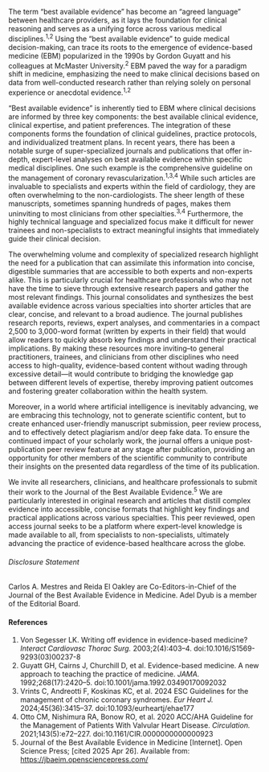 
The term “best available evidence” has become an “agreed language” between healthcare providers, as it lays the foundation for clinical reasoning and serves as a unifying force across various medical disciplines.<sup>1,2</sup> Using the “best available evidence” to guide medical decision-making, can trace its roots to the emergence of evidence-based medicine (EBM) popularized in the 1990s by Gordon Guyatt and his colleagues at McMaster University.<sup>2</sup> EBM paved the way for a paradigm shift in medicine, emphasizing the need to make clinical decisions based on data from well-conducted research rather than relying solely on personal experience or anecdotal evidence.<sup>1,2</sup>

“Best available evidence” is inherently tied to EBM where clinical decisions are informed by three key components: the best available clinical evidence, clinical expertise, and patient preferences. The integration of these components forms the foundation of clinical guidelines, practice protocols, and individualized treatment plans. In recent years, there has been a notable surge of super-specialized journals and publications that offer in-depth, expert-level analyses on best available evidence within specific medical disciplines. One such example is the comprehensive guideline on the management of coronary revascularization.<sup>1,3,4</sup> While such articles are invaluable to specialists and experts within the field of cardiology, they are often overwhelming to the non-cardiologists. The sheer length of these manuscripts, sometimes spanning hundreds of pages, makes them uninviting to most clinicians from other specialties.<sup>3,4</sup> Furthermore, the highly technical language and specialized focus make it difficult for newer trainees and non-specialists to extract meaningful insights that immediately guide their clinical decision.

The overwhelming volume and complexity of specialized research highlight the need for a publication that can assimilate this information into concise, digestible summaries that are accessible to both experts and non-experts alike. This is particularly crucial for healthcare professionals who may not have the time to sieve through extensive research papers and gather the most relevant findings. This journal consolidates and synthesizes the best available evidence across various specialties into shorter articles that are clear, concise, and relevant to a broad audience. The journal publishes research reports, reviews, expert analyses, and commentaries in a compact 2,500 to 3,000-word format (written by experts in their field) that would allow readers to quickly absorb key findings and understand their practical implications. By making these resources more inviting–to general practitioners, trainees, and clinicians from other disciplines who need access to high-quality, evidence-based content without wading through excessive detail—it would contribute to bridging the knowledge gap between different levels of expertise, thereby improving patient outcomes and fostering greater collaboration within the health system.  

Moreover, in a world where artificial intelligence is inevitably advancing, we are embracing this technology, not to generate scientific content, but to create enhanced user-friendly manuscript submission, peer review process, and to effectively detect plagiarism and/or deep fake data. To ensure the continued impact of your scholarly work, the journal offers a unique post-publication peer review feature at any stage after publication, providing an opportunity for other members of the scientific community to contribute their insights on the presented data regardless of the time of its publication.  

We invite all researchers, clinicians, and healthcare professionals to submit their work to the Journal of the Best Available Evidence.<sup>5</sup> We are particularly interested in original research and articles that distill complex evidence into accessible, concise formats that highlight key findings and practical applications across various specialties. This peer reviewed, open access journal seeks to be a platform where expert-level knowledge is made available to all, from specialists to non-specialists, ultimately advancing the practice of evidence-based healthcare across the globe.

###### Disclosure Statement

Carlos A. Mestres and Reida El Oakley are Co-Editors-in-Chief of the Journal of the Best Available Evidence in Medicine. Adel Dyub is a member of the Editorial Board.

#### References

1. Von Segesser LK. Writing off evidence in evidence-based medicine? *Interact Cardiovasc Thorac Surg.* 2003;2(4):403–4. doi:10.1016/S1569-9293(03)00237-8  
2. Guyatt GH, Cairns J, Churchill D, et al. Evidence-based medicine. A new approach to teaching the practice of medicine. *JAMA.* 1992;268(17):2420–5. doi:10.1001/jama.1992.03490170092032 
3. Vrints C, Andreotti F, Koskinas KC, et al. 2024 ESC Guidelines for the management of chronic coronary syndromes. *Eur Heart J.* 2024;45(36):3415–37. doi:10.1093/eurheartj/ehae177
4. Otto CM, Nishimura RA, Bonow RO, et al. 2020 ACC/AHA Guideline for the Management of Patients With Valvular Heart Disease. *Circulation.* 2021;143(5):e72–227. doi:10.1161/CIR.0000000000000923
5. Journal of the Best Available Evidence in Medicine [Internet]. Open Science Press; [cited 2025 Apr 26]. Available from: https://jbaeim.opensciencepress.com/